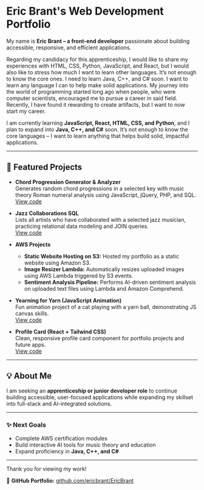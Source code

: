 # Eric Brant's Web Development Portfolio

My name is **Eric Brant – a front-end developer** passionate about building accessible, responsive, and efficient applications.

Regarding my candidacy for this apprenticeship, I would like to share my experiences with HTML, CSS, Python, JavaScript, and React, but I would also like to stress how much I want to learn other languages. It’s not enough to know the core ones. I need to learn Java, C++, and C# soon. I want to learn any language I can to help make solid applications. My journey into the world of programming started long ago when people, who were computer scientists, encouraged me to pursue a career in said field. Recently, I have found it rewarding to create artifacts, but I want to now start my career.

I am currently learning **JavaScript, React, HTML, CSS, and Python**, and I plan to expand into **Java, C++, and C#** soon. It’s not enough to know the core languages – I want to learn anything that helps build solid, impactful applications.

---

## 📁 **Featured Projects**

- **Chord Progression Generator & Analyzer**  
  Generates random chord progressions in a selected key with music theory Roman numeral analysis using JavaScript, jQuery, PHP, and SQL.  
  [View code](./chord_progression_generator.sql)

- **Jazz Collaborations SQL**  
  Lists all artists who have collaborated with a selected jazz musician, practicing relational data modeling and JOIN queries.  
  [View code](./jazz_collaborations.sql)

- **AWS Projects**  
  - **Static Website Hosting on S3:** Hosted my portfolio as a static website using Amazon S3.  
  - **Image Resizer Lambda:** Automatically resizes uploaded images using AWS Lambda triggered by S3 events.  
  - **Sentiment Analysis Pipeline:** Performs AI-driven sentiment analysis on uploaded text files using Lambda and Amazon Comprehend.

- **Yearning for Yarn (JavaScript Animation)**  
  Fun animation project of a cat playing with a yarn ball, demonstrating JS canvas skills.  
  [View code](./yearningforyarn.js)

- **Profile Card (React + Tailwind CSS)**  
  Clean, responsive profile card component for portfolio projects and future apps.  
  [View code](./Profile_Card_React.js)

---

## 💡 **About Me**

I am seeking an **apprenticeship or junior developer role** to continue building accessible, user-focused applications while expanding my skillset into full-stack and AI-integrated solutions.

---

### ✨ **Next Goals**

- Complete AWS certification modules  
- Build interactive AI tools for music theory and education  
- Expand proficiency in **Java, C++, and C#**

---

Thank you for viewing my work!

🔗 **GitHub Portfolio:** [github.com/ericbrant/EricBrant](https://github.com/ericbrant/EricBrant)
